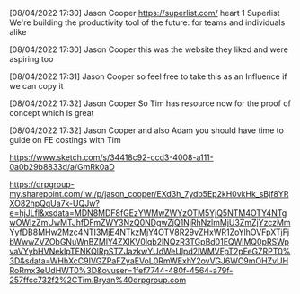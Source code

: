 [08/04/2022 17:30] Jason Cooper
https://superlist.com/
 heart 1
Superlist
We're building the productivity tool of the future: for teams and individuals alike

[08/04/2022 17:30] Jason Cooper
this was the website they liked and were aspiring too

[08/04/2022 17:31] Jason Cooper
so feel free to take this as an Influence if we can copy it

[08/04/2022 17:32] Jason Cooper
So Tim has resource now for the proof of concept which is great

[08/04/2022 17:32] Jason Cooper
and also Adam you should have time to guide on FE costings with Tim


https://www.sketch.com/s/34418c92-ccd3-4008-a111-0a0b29b8833d/a/GmRk0aD

https://drpgroup-my.sharepoint.com/:w:/p/jason_cooper/EXd3h_7ydb5Ep2kH0vkHk_sBjf8YRXO82hpQqUa7k-UQJw?e=hjJLfl&xsdata=MDN8MDF8fGEzYWMwZWYzOTM5YjQ5NTM4OTY4NTgwOWIzZmUwMTJhfDFmZWY3NzQ0NDgwZjQ1NjRhNzlmMjU3ZmZjYzczMmYyfDB8MHw2Mzc4NTI3MjE4NTkzMjY4OTV8R29vZHxWR1ZoYlhOVFpXTjFjbWwwZVZObGNuWnBZMlY4ZXlKV0lqb2lNQzR3TGpBd01EQWlMQ0pRSWpvaVYybHVNeklpTENKQlRpSTZJazkwYUdWeUlpd2lWMVFpT2pFeGZRPT0%3D&sdata=WHhXcC9IVGZPaFZyaEVoL0RmWExhY2ovVGJ6WC9mOHZvUHRoRmx3eUdHWT0%3D&ovuser=1fef7744-480f-4564-a79f-257ffcc732f2%2CTim.Bryan%40drpgroup.com